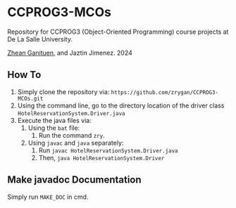 # CCPROG3-MCOs

Repository for CCPROG3 (Object-Oriented Programming) course projects at De La Salle University.

[Zhean Ganituen](github.com/zrygan), and Jaztin Jimenez.
2024

## How To

1. Simply clone the repository via: `https://github.com/zrygan/CCPROG3-MCOs.git`
2. Using the command line, go to the directory location of the driver class `HotelReservationSystem.Driver.java`
3. Execute the java files via:
   1. Using the `bat` file:
      1. Run the command `zry`.
   2. Using `javac` and `java` separately:
      1. Run `javac HotelReservationSystem.Driver.java`
      2. Then, `java HotelReservationSystem.Driver`

## Make javadoc Documentation

Simply run `MAKE_DOC` in cmd.
